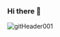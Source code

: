 ### Hi there 👋
![gitHeader001](https://github.com/mrk-hnr/mrk-hnr/assets/72196962/d535b253-f385-413a-9659-efa931dfecab)


<!--
**mrk-hnr/mrk-hnr** is a ✨ _special_ ✨ repository because its `README.md` (this file) appears on your GitHub profile.

Here are some ideas to get you started:

- 🔭 I’m currently working on ...
- 🌱 I’m currently learning ...
- 👯 I’m looking to collaborate on ...
- 🤔 I’m looking for help with ...
- 💬 Ask me about ...
- 📫 How to reach me: ...
- 😄 Pronouns: ...
- ⚡ Fun fact: ...
-->
